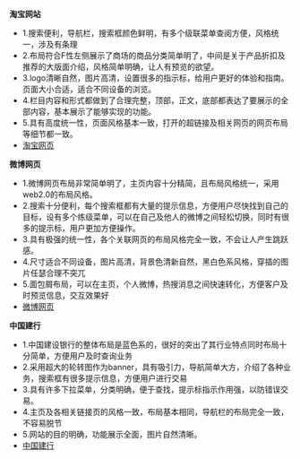 **淘宝网站**
+ 1.搜索便利，导航栏，搜索框颜色鲜明，有多个级联菜单查阅方便，风格统一，涉及有条理
+ 2.布局符合F性左侧展示了商场的商品分类简单明了，中间是关于产品折扣及推荐的大版面介绍，风格简单明确，让人有预览的欲望。
+ 3.logo清晰自然，图片高清，设置很多的指示标，给用户更好的体验和指南。页面大小合适，适合不同设备的浏览。
+ 4.栏目内容和形式都做到了合理完整，顶部，正文，底部都表达了要展示的全部内容，基本展示了能够实现的功能。
+ 5.具有高度统一性，页面风格基本一致，打开的超链接及相关网页的网页布局等细节都一致。
+ [淘宝网页](http://taobao.com)

**微博网页**
+ 1.微博网页布局非常简单明了，主页内容十分精简，且布局风格统一，采用web2.0的布局风格。
+ 2.搜索十分便利，每个搜索框都有大量的提示信息，方便用户尽快找到自己的目标，设有多个练级菜单，可以在自己及他人的微博之间轻松切换，同时有很多的提示标，用户更加方便操作。
+ 3.具有极强的统一性，各个关联网页的布局风格完全一致，不会让人产生跳跃感。
+ 4.尺寸适合不同设备，图片高清，背景色清新自然，黑白色系风格，穿插的图片任瑟合理不突兀
+ 5.面包屑布局，可以在主页，个人微博，热搜消息之间快速转化，方便客户及时预览信息，交互效果好
+ [微博网页](http://weibo.com)    

**中国建行**
+ 1.中国建设银行的整体布局是蓝色系的，很好的突出了其行业特点同时布局十分简单，方便用户及时查询业务
+ 2.采用超大的轮转图作为banner，具有吸引力，导航简单大方，介绍了各种业务，搜索框有很多提示信息，方便用户进行交易
+ 3.具有许多下拉菜单，分类明确，便于查找，提示标指示作用强，以防错误交易。
+ 4.主页及各相关链接页的风格一致，布局基本相同，导航栏的布局完全一致，不容易脱节
+ 5.网站的目的明确，功能展示全面，图片自然清晰。
+ [中国建行](http://www.ccb.com/cn/home/indexv3.html)
